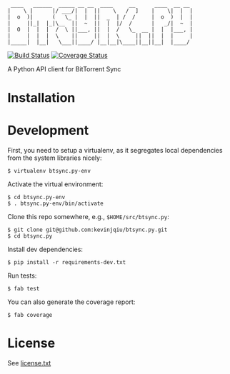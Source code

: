      ____   ______  _____ __ __  ____     __      ____  __ __ 
    |    \ |      |/ ___/|  |  ||    \   /  ]    |    \|  |  |
    |  o  )|      (   \_ |  |  ||  _  | /  /     |  o  )  |  |
    |     ||_|  |_|\__  ||  ~  ||  |  |/  /      |   _/|  ~  |
    |  O  |  |  |  /  \ ||___, ||  |  /   \_  __ |  |  |___, |
    |     |  |  |  \    ||     ||  |  \     ||  ||  |  |     |
    |_____|  |__|   \___||____/ |__|__|\____||__||__|  |____/ 
                                                          

[![Build Status](https://travis-ci.org/kevinjqiu/btsync.py.png?branch=master)](https://travis-ci.org/kevinjqiu/btsync.py)
[![Coverage Status](https://coveralls.io/repos/kevinjqiu/btsync.py/badge.png?branch=master)](https://coveralls.io/r/kevinjqiu/btsync.py?branch=master)

A Python API client for BitTorrent Sync


Installation
============


Development
===========

First, you need to setup a virtualenv, as it segregates local dependencies from the system libraries nicely:

    $ virtualenv btsync.py-env

Activate the virtual environment:

    $ cd btsync.py-env
    $ . btsync.py-env/bin/activate

Clone this repo somewhere, e.g., `$HOME/src/btsync.py`:

    $ git clone git@github.com:kevinjqiu/btsync.py.git
    $ cd btsync.py

Install dev dependencies:

    $ pip install -r requirements-dev.txt

Run tests:

    $ fab test

You can also generate the coverage report:

    $ fab coverage


License
=======

See [license.txt](license.txt)
